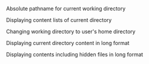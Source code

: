 Absolute pathname for current working directory

Displaying content lists of current directory

Changing working directory to user's home directory

Displaying current directory content in long format

Displaying contents including hidden files in long format

